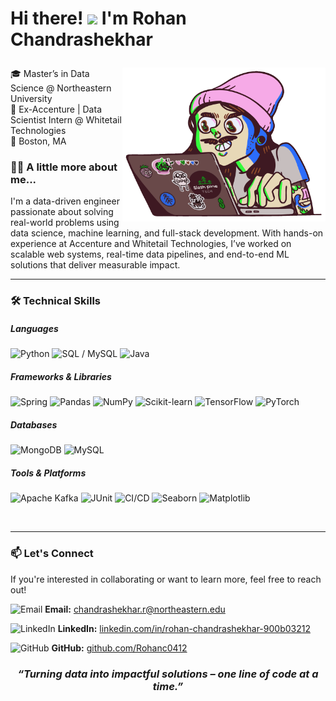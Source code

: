 <h1><p align="left">Hi there! <img src="https://media.giphy.com/media/hvRJCLFzcasrR4ia7z/giphy.gif" width="40"/> I'm Rohan Chandrashekhar</p></h1>
<img align="right" src="https://github.com/Rohanc0412/Rohanc0412/blob/077f870df5213f12c8174a67ca0544ef4f46051d/images/ds_gif.gif" width="325"/>
🎓 Master’s in Data Science @ Northeastern University <br>
💼 Ex-Accenture | Data Scientist Intern @ Whitetail Technologies  <br>
📍 Boston, MA 

### 🧑‍🎓 A little more about me...  
I'm a data-driven engineer passionate about solving real-world problems using data science, machine learning, and full-stack development. With hands-on experience at Accenture and Whitetail Technologies, I’ve worked on scalable web systems, real-time data pipelines, and end-to-end ML solutions that deliver measurable impact.
<br>

-------
### 🛠️ Technical Skills

<h5>Languages</h5>
<p>
  <img src="https://cdn.jsdelivr.net/gh/devicons/devicon/icons/python/python-original.svg" width="30" title="Python"/>
  <img src="https://cdn.jsdelivr.net/gh/devicons/devicon/icons/mysql/mysql-original.svg" width="30" title="SQL / MySQL"/>
  <img src="https://cdn.jsdelivr.net/gh/devicons/devicon/icons/java/java-original.svg" width="30" title="Java"/>
</p>

<h5>Frameworks & Libraries</h5>
<p>
  <img src="https://cdn.jsdelivr.net/gh/devicons/devicon/icons/spring/spring-original.svg" width="30" title="Spring"/>
  <img src="https://cdn.jsdelivr.net/gh/devicons/devicon/icons/pandas/pandas-original.svg" width="30" title="Pandas"/>
  <img src="https://cdn.jsdelivr.net/gh/devicons/devicon/icons/numpy/numpy-original.svg" width="30" title="NumPy"/>
  <img src="https://scikit-learn.org/stable/_static/scikit-learn-logo-small.png" width="90" title="Scikit-learn"/>
  <img src="https://cdn.jsdelivr.net/gh/devicons/devicon/icons/tensorflow/tensorflow-original.svg" width="30" title="TensorFlow"/>
  <img src="https://cdn.jsdelivr.net/gh/devicons/devicon/icons/pytorch/pytorch-original.svg" width="30" title="PyTorch"/>
</p>

<h5>Databases</h5>
<p>
  <img src="https://cdn.jsdelivr.net/gh/devicons/devicon/icons/mongodb/mongodb-original.svg" width="30" title="MongoDB"/>
  <img src="https://cdn.jsdelivr.net/gh/devicons/devicon/icons/mysql/mysql-original.svg" width="30" title="MySQL"/>
</p>

<h5>Tools & Platforms</h5>
<p>
  <img src="https://cdn.jsdelivr.net/gh/devicons/devicon/icons/apachekafka/apachekafka-original.svg" width="30" title="Apache Kafka"/>
  <img src="https://cdn.jsdelivr.net/gh/devicons/devicon/icons/junit/junit-original.svg" width="30" title="JUnit"/>
  <img src="https://cdn.jsdelivr.net/gh/devicons/devicon/icons/github/github-original.svg" width="30" title="CI/CD"/>
  <img src="https://seaborn.pydata.org/_static/logo-wide-lightbg.svg" width="100" title="Seaborn"/>
  <img src="https://cdn.jsdelivr.net/gh/devicons/devicon/icons/matplotlib/matplotlib-original.svg" width="30" title="Matplotlib"/>
</p>
<br>

---

### 📫 Let's Connect

If you're interested in collaborating or want to learn more, feel free to reach out!

<img src="https://img.icons8.com/fluency/48/gmail.png" width="15" title="Email"/> **Email:** [chandrashekhar.r@northeastern.edu](mailto:chandrashekhar.r@northeastern.edu)

<img src="https://cdn.jsdelivr.net/gh/devicons/devicon/icons/linkedin/linkedin-original.svg" width="15" title="LinkedIn"/> **LinkedIn:** [linkedin.com/in/rohan-chandrashekhar-900b03212](https://www.linkedin.com/in/rohan-chandrashekhar-900b03212/)

<img src="https://cdn.jsdelivr.net/gh/devicons/devicon/icons/github/github-original.svg" width="15" title="GitHub"/> **GitHub:** [github.com/Rohanc0412](https://github.com/Rohanc0412)



<h3 align='center'><i>“Turning data into impactful solutions – one line of code at a time.”</i></h3>

